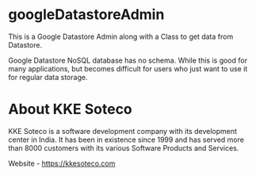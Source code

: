 # googleDatastoreAdmin
This is a Google Datastore Admin along with a Class to get data from Datastore.

Google Datastore NoSQL database has no schema. While this is good for many applications, but becomes difficult for users who just want to use it for regular data storage.


# About KKE Soteco
KKE Soteco is a software development company with its development center in India. It has been in existence since 1999 and has served more than 8000 customers with its various Software Products and Services.

Website - https://kkesoteco.com 
